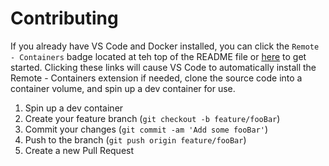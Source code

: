 # Contributing

If you already have VS Code and Docker installed, you can click the `Remote - Containers` badge located at teh top of the README file
or [here](https://vscode.dev/redirect?url=vscode://ms-vscode-remote.remote-containers/cloneInVolume?url=https://github.com/microsoft/vscode-remote-try-java)
to get started. Clicking these links will cause VS Code to automatically install the Remote - Containers extension if needed,
clone the source code into a container volume, and spin up a dev container for use.

1. Spin up a dev container
2. Create your feature branch (`git checkout -b feature/fooBar`)
3. Commit your changes (`git commit -am 'Add some fooBar'`)
4. Push to the branch (`git push origin feature/fooBar`)
5. Create a new Pull Request
